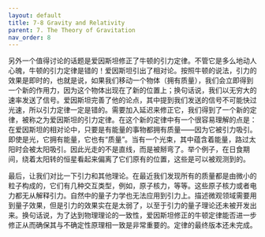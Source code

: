 ```yaml
---
layout: default
title: 7-8 Gravity and Relativity
parent: 7. The Theory of Gravitation
nav_order: 8
---
```

另外一个值得讨论的话题是爱因斯坦修正了牛顿的引力定律。不管它是多么地动人心魄，牛顿的引力定律是错的！爱因斯坦引出了相对论。按照牛顿的说法，引力的效果是即时的，也就是说，如果我们移动一个物体（拥有质量），我们会立即得到一个新的作用力，因为这个物体出现在了新的位置上；换句话说，我们以无穷大的速率发送了信号。爱因斯坦完善了他的论点，其中提到我们发送的信号不可能快过光速，所以引力定律一定是错的。需要加入延迟来修正它，我们得到了一个新的定律，被称之为爱因斯坦的引力定律。在这个新的定律中有一个很容易理解的点是：在爱因斯坦的相对论中，只要是有能量的事物都拥有质量——因为它被引力吸引。即使是光，它拥有能量，它也有“质量”。当有一个光束，其中蕴含着能量，路过太阳时会被太阳吸引。因此光走的不是直线，而是被掰弯了。举个例子，在日食期间，绕着太阳转的恒星看起来偏离了它们原有的位置，这些是可以被观测到的。

最后，让我们对比一下引力和其他理论。在最近我们发现所有的质量都是由微小的粒子构成的，它们有几种交互类型，例如，原子核力，等等。这些原子核力或者电力都无从解释引力。自然中的量子力学也无法应用到引力上。描述微观领域需要用到量子效果，但是引力的效果实在是太弱了，以至于引力的量子理论还未被开发出来。换句话说，为了达到物理理论的一致性，爱因斯坦修正的牛顿定律能否进一步修正从而确保其与不确定性原理相一致是非常重要的。定律的最终版本还未完成。
